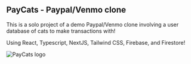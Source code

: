 ## PayCats - Paypal/Venmo clone
This is a solo project of a demo Paypal/Venmo clone involving a user database of cats to make transactions with!

Using React, Typescript, NextJS, Tailwind CSS, Firebase, and Firestore!

![PayCats logo](https://github.com/bridgerbrown/paycats/main/public/paycats-logo-git.jpg?raw=true)